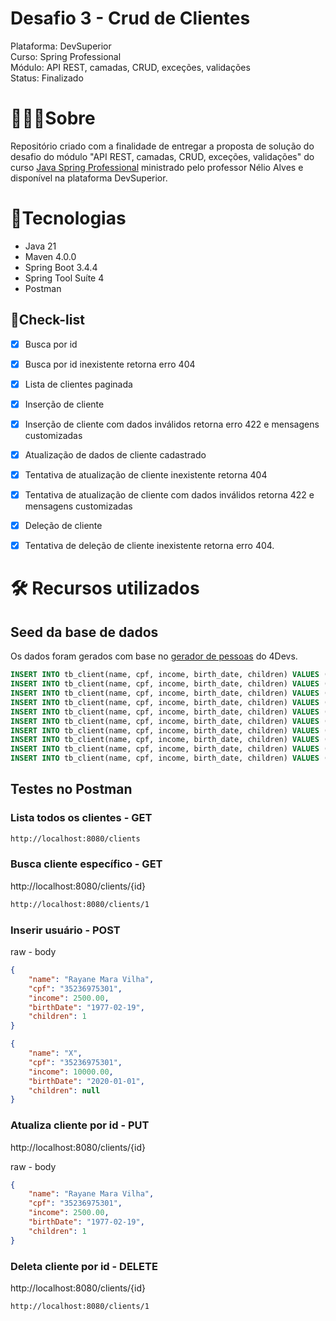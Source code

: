 <h1>Desafio 3 - Crud de Clientes</h1>


Plataforma: DevSuperior <br />
Curso: Spring Professional <br />
Módulo: API REST, camadas, CRUD, exceções, validações <br />
Status: Finalizado <br />

# 👩🏼‍💻Sobre

Repositório criado com a finalidade de entregar a proposta de solução do desafio do módulo "API REST, camadas, CRUD, exceções, validações" do curso [Java Spring Professional](https://devsuperior.com.br/curso-java-spring-professional) ministrado pelo professor Nélio Alves e disponível na plataforma DevSuperior.

# 🤖Tecnologias

* Java 21
* Maven 4.0.0
* Spring Boot 3.4.4
* Spring Tool Suíte 4
* Postman

## 📄Check-list

- [x] Busca por id
- [x] Busca por id inexistente retorna erro 404
- [x] Lista de clientes paginada
- [x] Inserção de cliente
- [x] Inserção de cliente com dados inválidos retorna erro 422 e mensagens customizadas
- [x] Atualização de dados de cliente cadastrado
- [x] Tentativa de atualização de cliente inexistente retorna 404
- [x] Tentativa de atualização de cliente com dados inválidos retorna 422 e mensagens customizadas
- [x] Deleção de cliente
- [x] Tentativa de deleção de cliente inexistente retorna erro 404.


# 🛠️ Recursos utilizados

## Seed da base de dados

Os dados foram gerados com base no [gerador de pessoas](https://www.4devs.com.br/gerador_de_pessoas#google_vignette) do 4Devs.

```sql
INSERT INTO tb_client(name, cpf, income, birth_date, children) VALUES ('Nicole Laura Santos', '25978340773', 2630.0, '1987-02-19', 1);
INSERT INTO tb_client(name, cpf, income, birth_date, children) VALUES ('Gabriela Jéssica Antônia Cavalcanti', '17433154493', 15475.20, '1970-04-18', null);
INSERT INTO tb_client(name, cpf, income, birth_date, children) VALUES ('Liz Silvana Brito', '59520866752', 7641.33, '1957-05-02', 4);
INSERT INTO tb_client(name, cpf, income, birth_date, children) VALUES ('Juliana Andrea Adriana Nunes', '08943945337', 8463.02, '1981-11-11', 2);
INSERT INTO tb_client(name, cpf, income, birth_date, children) VALUES ('Ryan Thales de Paula', '56570601130', 8240.00, '1985-01-09', 2);
INSERT INTO tb_client(name, cpf, income, birth_date, children) VALUES ('Tiago Yago Freitas', '67520099610', 1620.00, '1988-02-01', 3);
INSERT INTO tb_client(name, cpf, income, birth_date, children) VALUES ('Julio Matheus Eduardo da Luz', '55450839014', 16030.00, '2000-03-19', null);
INSERT INTO tb_client(name, cpf, income, birth_date, children) VALUES ('Lucas Ryan Aparício', '58226957796', 9030.00, '2000-04-25', null);
INSERT INTO tb_client(name, cpf, income, birth_date, children) VALUES ('Eduarda Lucas Romaneli', '08823569923', 11045.00, '1984-07-15', null);
INSERT INTO tb_client(name, cpf, income, birth_date, children) VALUES ('Maiara Luz Spnoza', '06564977930', 18658.00, '1977-02-20', 3);
```

## Testes no Postman

### Lista todos os clientes - GET
```txt
http://localhost:8080/clients
```
### Busca cliente específico - GET
http://localhost:8080/clients/{id}

```txt
http://localhost:8080/clients/1
```
### Inserir usuário - POST
raw - body
```json
{
    "name": "Rayane Mara Vilha",
    "cpf": "35236975301",
    "income": 2500.00,
    "birthDate": "1977-02-19",
    "children": 1
}
```

```json
{
    "name": "X",
    "cpf": "35236975301",
    "income": 10000.00,
    "birthDate": "2020-01-01",
    "children": null
}
```
### Atualiza cliente por id - PUT
http://localhost:8080/clients/{id}

raw - body
```json
{
    "name": "Rayane Mara Vilha",
    "cpf": "35236975301",
    "income": 2500.00,
    "birthDate": "1977-02-19",
    "children": 1
}
```


### Deleta cliente por id - DELETE
http://localhost:8080/clients/{id}

```txt
http://localhost:8080/clients/1
```

